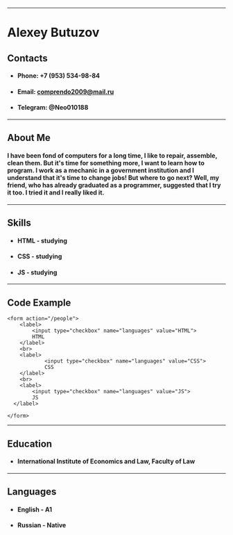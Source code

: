 ------
# Alexey Butuzov

## Contacts

* #### Phone: +7 (953) 534-98-84
* #### Email: comprendo2009@mail.ru
* #### Telegram: @Neo010188
------
## About Me
#### I have been fond of computers for a long time, I like to repair, assemble, clean them. But it's time for something more, I want to learn how to program. I work as a mechanic in a government institution and I understand that it's time to change jobs! But where to go next? Well, my friend, who has already graduated as a programmer, suggested that I try it too. I tried it and I really liked it.
------
## Skills
* #### HTML - studying
* #### CSS - studying
* #### JS - studying
------
## Code Example
```
<form action="/people">
    <label>
        <input type="checkbox" name="languages" value="HTML">
        HTML
    </label>
    <br>
    <label>
            <input type="checkbox" name="languages" value="CSS">
            CSS
    </label>
    <br>
    <label>
        <input type="checkbox" name="languages" value="JS">
        JS
  </label>

</form>
```
------
## Education 

* #### International Institute of Economics and Law, Faculty of Law
------
## Languages 

* #### English - A1
* #### Russian - Native
